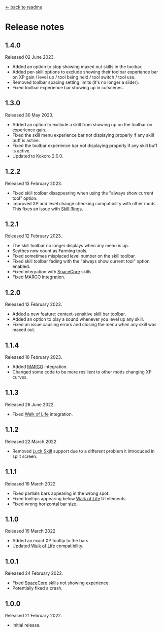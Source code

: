[← back to readme](README.md)

# Release notes

## 1.4.0
Released 02 June 2023.

* Added an option to stop showing maxed out skills in the toolbar.
* Added per-skill options to exclude showing their toolbar experience bar on XP gain / level up / tool being held / tool switch / tool use.
* Removed toolbar spacing setting limits (it's no longer a slider).
* Fixed toolbar experience bar showing up in cutscenes.

## 1.3.0
Released 30 May 2023.

* Added an option to exclude a skill from showing up on the toolbar on experience gain.
* Fixed the skill menu experience bar not displaying properly if any skill buff is active.
* Fixed the toolbar experience bar not displaying properly if any skill buff is active.
* Updated to Kokoro 2.0.0.

## 1.2.2
Released 13 February 2023.

* Fixed skill toolbar disappearing when using the "always show current tool" option.
* Improved XP and level change checking compatibility with other mods. This fixes an issue with [Skill Rings](https://www.nexusmods.com/stardewvalley/mods/7515).

## 1.2.1
Released 12 February 2023.

* The skill toolbar no longer displays when any menu is up.
* Scythes now count as Farming tools.
* Fixed sometimes misplaced level number on the skill toolbar.
* Fixed skill toolbar fading with the "always show current tool" option enabled.
* Fixed integration with [SpaceCore](https://www.nexusmods.com/stardewvalley/mods/1348) skills.
* Fixed [MARGO](https://www.nexusmods.com/stardewvalley/mods/14470) integration.

## 1.2.0
Released 12 February 2023.

* Added a new feature: context-sensitive skill bar toolbar.
* Added an option to play a sound whenever you level up any skill.
* Fixed an issue causing errors and closing the menu when any skill was maxed out.

## 1.1.4
Released 10 February 2023.

* Added [MARGO](https://www.nexusmods.com/stardewvalley/mods/14470) integration.
* Changed some code to be more resilient to other mods changing XP curves.

## 1.1.3
Released 26 June 2022.

* Fixed [Walk of Life](https://www.nexusmods.com/stardewvalley/mods/8111) integration.

## 1.1.2
Released 22 March 2022.

* Removed [Luck Skill](https://www.nexusmods.com/stardewvalley/mods/521) support due to a different problem it introduced in split screen.

## 1.1.1
Released 19 March 2022.

* Fixed partials bars appearing in the wrong spot.
* Fixed tooltips appearing below [Walk of Life](https://www.nexusmods.com/stardewvalley/mods/8111) UI elements.
* Fixed wrong horizontal bar size.

## 1.1.0
Released 19 March 2022.

* Added an exact XP tooltip to the bars.
* Updated [Walk of Life](https://www.nexusmods.com/stardewvalley/mods/8111) compatibility.

## 1.0.1
Released 24 February 2022.

* Fixed [SpaceCore](https://www.nexusmods.com/stardewvalley/mods/1348) skills not showing experience.
* Potentially fixed a crash.

## 1.0.0
Released 21 February 2022.

* Initial release.